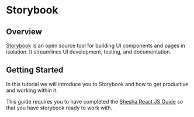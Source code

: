 
# Storybook

## Overview

[Storybook](https://storybook.js.org/) is an open source tool for building UI components and pages in isolation. It streamlines UI development, testing, and documentation.

## Getting Started

In this tutorial we will introduce you to Storybook and how to get productive and working within it. 

This guide requires you to have completed the [Shesha React JS Guide](https://shesha-docs.readthedocs.io/en/latest/guides/02-Shesha-ReactJS/) so that you have storybook ready to work with. 




